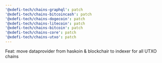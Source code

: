 ```yaml
---
'@xdefi-tech/chains-graphql': patch
'@xdefi-tech/chains-bitcoincash': patch
'@xdefi-tech/chains-dogecoin': patch
'@xdefi-tech/chains-litecoin': patch
'@xdefi-tech/chains-bitcoin': patch
'@xdefi-tech/chains-core': patch
'@xdefi-tech/chains-utxo': patch
---
```


Feat: move dataprovider from haskoin & blockchair to indexer for all UTXO chains

